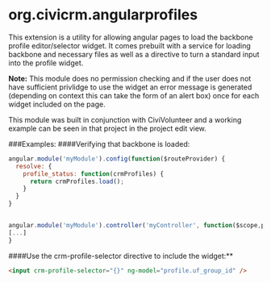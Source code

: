 # org.civicrm.angularprofiles

This extension is a utility for allowing angular pages to load the backbone profile editor/selector widget.
It comes prebuilt with a service for loading backbone and necessary files as well as a directive to turn a standard input into the profile widget.

**Note:**
This module does no permission checking and if the user does not have sufficient privlidge to use the widget an error message is generated (depending on context this can take the form of an alert box) once for each widget included on the page.

This module was built in conjunction with CiviVolunteer and a working example can be seen in that project in the project edit view.

###Examples:
####Verifying that backbone is loaded:
```javascript
angular.module('myModule').config(function($routeProvider) {
  resolve: {
    profile_status: function(crmProfiles) {
      return crmProfiles.load();
    }
  }
}


angular.module('myModule').controller('myController', function($scope,profile_status) {
[...]
}

```

####Use the crm-profile-selector directive to include the widget:**
```html
<input crm-profile-selector="{}" ng-model="profile.uf_group_id" />
```
